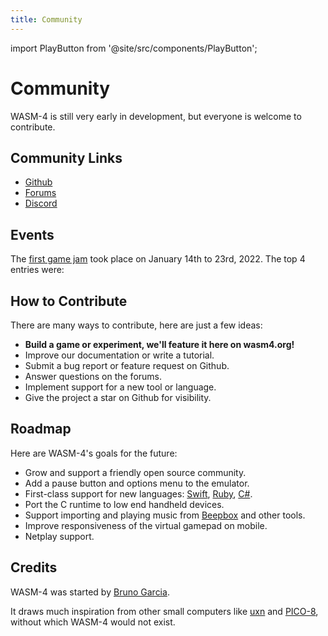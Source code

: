 ```yaml
---
title: Community
---
```


import PlayButton from '@site/src/components/PlayButton';

# Community

WASM-4 is still very early in development, but everyone is welcome to contribute.

## Community Links

- [Github](https://github.com/aduros/wasm4)
- [Forums](https://github.com/aduros/wasm4/discussions)
- [Discord](https://discord.gg/7teRdHdbYk)

## Events

The [first game jam](https://itch.io/jam/wasm4/entries) took place on January 14th to 23rd, 2022. The top 4 entries were:

<div className="row margin-bottom--lg">
    <PlayButton slug="antcopter" title="Antcopter" author="Eduardo Bart" colWidth="3"/>
    <PlayButton slug="you-will-return" title="You Will Return" author="Sander in 't Veld" colWidth="3"/>
    <PlayButton slug="wasm4nia" title="wasm4nia" author="Marcus Ramse" colWidth="3"/>
    <PlayButton slug="zxz" title="ZxZ" author="Ścisław Dercz" colWidth="3"/>
</div>

## How to Contribute

There are many ways to contribute, here are just a few ideas:

- **Build a game or experiment, we'll feature it here on wasm4.org!**
- Improve our documentation or write a tutorial.
- Submit a bug report or feature request on Github.
- Answer questions on the forums.
- Implement support for a new tool or language.
- Give the project a star on Github for visibility.

## Roadmap

Here are WASM-4's goals for the future:

- Grow and support a friendly open source community.
- Add a pause button and options menu to the emulator.
- First-class support for new languages: [Swift](https://swiftwasm.org/),
  [Ruby](https://crystal-lang.org), [C#](https://github.com/yowl/csharp-wasm4).
- Port the C runtime to low end handheld devices.
- Support importing and playing music from [Beepbox](https://www.beepbox.co) and other tools.
- Improve responsiveness of the virtual gamepad on mobile.
- Netplay support.

## Credits

WASM-4 was started by [Bruno Garcia](https://aduros.com).

It draws much inspiration from other small computers like
[uxn](https://wiki.xxiivv.com/site/uxn.html) and [PICO-8](https://www.lexaloffle.com/pico-8.php),
without which WASM-4 would not exist.
